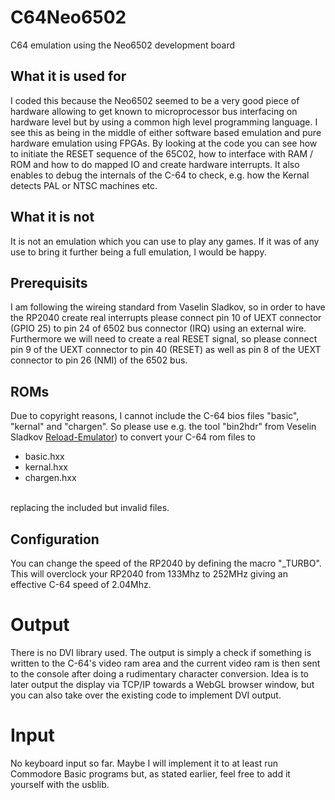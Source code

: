 # C64Neo6502
C64 emulation using the Neo6502 development board

## What it is used for
I coded this because the Neo6502 seemed to be a very good piece of hardware allowing to get known to microprocessor bus interfacing on hardware level but by using a common high level programming language. I see this as being in the middle of either software based emulation and pure hardware emulation using FPGAs. By looking at the code you can see how to initiate the RESET sequence of the 65C02, how to interface with RAM / ROM and how to do mapped IO and create hardware interrupts. It also enables to debug the internals of the C-64 to check, e.g. how the Kernal detects PAL or NTSC machines etc. 

## What it is not
It is not an emulation which you can use to play any games. If it was of any use to bring it further being a full emulation, I would be happy.

## Prerequisits
I am following the wireing standard from Vaselin Sladkov, so in order to have the RP2040 create real interrupts please connect pin 10 of UEXT connector (GPIO 25) to pin 24 of 6502 bus connector (IRQ) using an external wire. Furthermore we will need to create a real RESET signal, so please connect pin 9 of the UEXT connector to pin 40 (RESET) as well as pin 8 of the UEXT connector to pin 26 (NMI) of the 6502 bus.

## ROMs
Due to copyright reasons, I cannot include the C-64 bios files "basic", "kernal" and "chargen". So please use e.g. the tool "bin2hdr" from Veselin Sladkov [Reload-Emulator](https://github.com/vsladkov/reload-emulator)) to convert your C-64 rom files to 
<ul>
  <li>basic.hxx</li>
  <li>kernal.hxx</li>
  <li>chargen.hxx</li>
</ul><br>
replacing the included but invalid files.

## Configuration
You can change the speed of the RP2040 by defining the macro "_TURBO". This will overclock your RP2040 from 133Mhz to 252MHz giving an effective C-64 speed of 2.04Mhz.

# Output
There is no DVI library used. The output is simply a check if something is written to the C-64's video ram area and the current video ram is then sent to the console after doing a rudimentary character conversion. Idea is to later output the display via TCP/IP towards a WebGL browser window, but you can also take over the existing code to implement DVI output.

# Input
No keyboard input so far. Maybe I will implement it to at least run Commodore Basic programs but, as stated earlier, feel free to add it yourself with the usblib.

